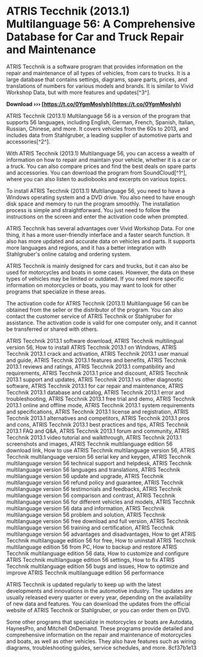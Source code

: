 
 
# ATRIS Tecchnik (2013.1) Multilanguage 56: A Comprehensive Database for Car and Truck Repair and Maintenance
 
ATRIS Tecchnik is a software program that provides information on the repair and maintenance of all types of vehicles, from cars to trucks. It is a large database that contains settings, diagrams, spare parts, prices, and translations of numbers for various models and brands. It is similar to Vivid Workshop Data, but with more features and updates[^3^].
 
**Download ››› [https://t.co/0YgmMosIyh](https://t.co/0YgmMosIyh)**


 
ATRIS Tecchnik (2013.1) Multilanguage 56 is a version of the program that supports 56 languages, including English, German, French, Spanish, Italian, Russian, Chinese, and more. It covers vehicles from the 60s to 2013, and includes data from Stahlgruber, a leading supplier of automotive parts and accessories[^2^].
 
With ATRIS Tecchnik (2013.1) Multilanguage 56, you can access a wealth of information on how to repair and maintain your vehicle, whether it is a car or a truck. You can also compare prices and find the best deals on spare parts and accessories. You can download the program from SoundCloud[^1^], where you can also listen to audiobooks and excerpts on various topics.

To install ATRIS Tecchnik (2013.1) Multilanguage 56, you need to have a Windows operating system and a DVD drive. You also need to have enough disk space and memory to run the program smoothly. The installation process is simple and straightforward. You just need to follow the instructions on the screen and enter the activation code when prompted.
 
ATRIS Tecchnik has several advantages over Vivid Workshop Data. For one thing, it has a more user-friendly interface and a faster search function. It also has more updated and accurate data on vehicles and parts. It supports more languages and regions, and it has a better integration with Stahlgruber's online catalog and ordering system.
 
ATRIS Tecchnik is mainly designed for cars and trucks, but it can also be used for motorcycles and boats in some cases. However, the data on these types of vehicles may be limited or outdated. If you need more specific information on motorcycles or boats, you may want to look for other programs that specialize in these areas.

The activation code for ATRIS Tecchnik (2013.1) Multilanguage 56 can be obtained from the seller or the distributor of the program. You can also contact the customer service of ATRIS Tecchnik or Stahlgruber for assistance. The activation code is valid for one computer only, and it cannot be transferred or shared with others.
 
ATRIS Tecchnik 2013.1 software download,  ATRIS Tecchnik multilingual version 56,  How to install ATRIS Tecchnik 2013.1 on Windows,  ATRIS Tecchnik 2013.1 crack and activation,  ATRIS Tecchnik 2013.1 user manual and guide,  ATRIS Tecchnik 2013.1 features and benefits,  ATRIS Tecchnik 2013.1 reviews and ratings,  ATRIS Tecchnik 2013.1 compatibility and requirements,  ATRIS Tecchnik 2013.1 price and discount,  ATRIS Tecchnik 2013.1 support and updates,  ATRIS Tecchnik 2013.1 vs other diagnostic software,  ATRIS Tecchnik 2013.1 for car repair and maintenance,  ATRIS Tecchnik 2013.1 database and catalog,  ATRIS Tecchnik 2013.1 error and troubleshooting,  ATRIS Tecchnik 2013.1 free trial and demo,  ATRIS Tecchnik 2013.1 online and offline mode,  ATRIS Tecchnik 2013.1 system requirements and specifications,  ATRIS Tecchnik 2013.1 license and registration,  ATRIS Tecchnik 2013.1 alternatives and competitors,  ATRIS Tecchnik 2013.1 pros and cons,  ATRIS Tecchnik 2013.1 best practices and tips,  ATRIS Tecchnik 2013.1 FAQ and Q&A,  ATRIS Tecchnik 2013.1 forum and community,  ATRIS Tecchnik 2013.1 video tutorial and walkthrough,  ATRIS Tecchnik 2013.1 screenshots and images,  ATRIS Tecchnik multilanguage edition 56 download link,  How to use ATRIS Tecchnik multilanguage version 56,  ATRIS Tecchnik multilanguage version 56 serial key and keygen,  ATRIS Tecchnik multilanguage version 56 technical support and helpdesk,  ATRIS Tecchnik multilanguage version 56 languages and translations,  ATRIS Tecchnik multilanguage version 56 update and upgrade,  ATRIS Tecchnik multilanguage version 56 refund policy and guarantee,  ATRIS Tecchnik multilanguage version 56 testimonials and feedbacks,  ATRIS Tecchnik multilanguage version 56 comparison and contrast,  ATRIS Tecchnik multilanguage version 56 for different vehicles and models,  ATRIS Tecchnik multilanguage version 56 data and information,  ATRIS Tecchnik multilanguage version 56 problem and solution,  ATRIS Tecchnik multilanguage version 56 free download and full version,  ATRIS Tecchnik multilanguage version 56 training and certification,  ATRIS Tecchnik multilanguage version 56 advantages and disadvantages,  How to get ATRIS Tecchnik multilanguage edition 56 for free,  How to uninstall ATRIS Tecchnik multilanguage edition 56 from PC,  How to backup and restore ATRIS Tecchnik multilanguage edition 56 data,  How to customize and configure ATRIS Tecchnik multilanguage edition 56 settings,  How to fix ATRIS Tecchnik multilanguage edition 56 bugs and issues,  How to optimize and improve ATRIS Tecchnik multilanguage edition 56 performance
 
ATRIS Tecchnik is updated regularly to keep up with the latest developments and innovations in the automotive industry. The updates are usually released every quarter or every year, depending on the availability of new data and features. You can download the updates from the official website of ATRIS Tecchnik or Stahlgruber, or you can order them on DVD.
 
Some other programs that specialize in motorcycles or boats are Autodata, HaynesPro, and Mitchell OnDemand. These programs provide detailed and comprehensive information on the repair and maintenance of motorcycles and boats, as well as other vehicles. They also have features such as wiring diagrams, troubleshooting guides, service schedules, and more.
 8cf37b1e13
 
